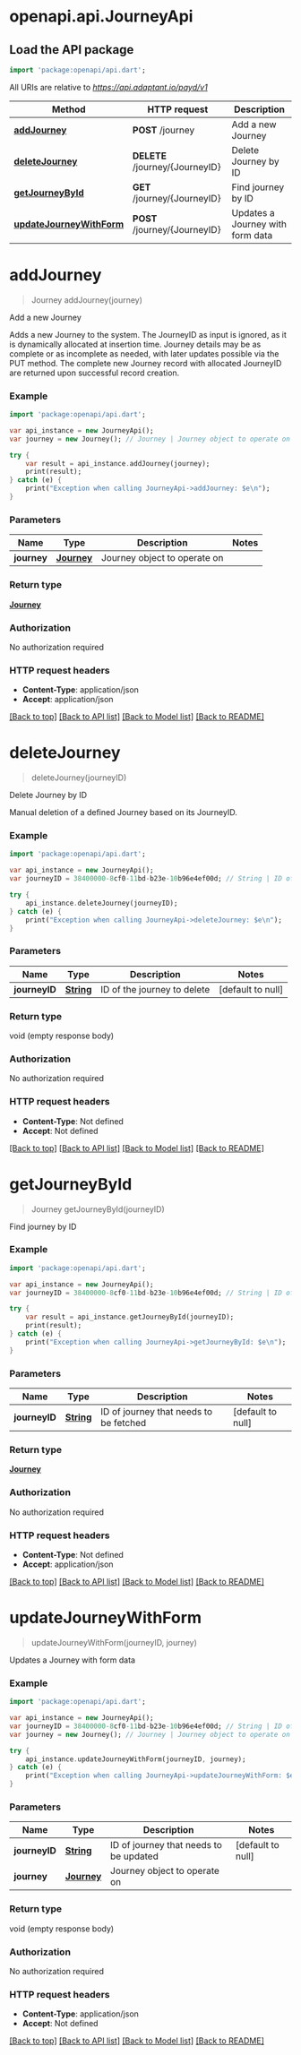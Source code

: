 # openapi.api.JourneyApi

## Load the API package
```dart
import 'package:openapi/api.dart';
```

All URIs are relative to *https://api.adaptant.io/payd/v1*

Method | HTTP request | Description
------------- | ------------- | -------------
[**addJourney**](JourneyApi.md#addJourney) | **POST** /journey | Add a new Journey
[**deleteJourney**](JourneyApi.md#deleteJourney) | **DELETE** /journey/{JourneyID} | Delete Journey by ID
[**getJourneyById**](JourneyApi.md#getJourneyById) | **GET** /journey/{JourneyID} | Find journey by ID
[**updateJourneyWithForm**](JourneyApi.md#updateJourneyWithForm) | **POST** /journey/{JourneyID} | Updates a Journey with form data


# **addJourney**
> Journey addJourney(journey)

Add a new Journey

Adds a new Journey to the system. The JourneyID as input is ignored, as it is dynamically allocated at insertion time. Journey details may be as complete or as incomplete as needed, with later updates possible via the PUT method. The complete new Journey record with allocated JourneyID are returned upon successful record creation.

### Example 
```dart
import 'package:openapi/api.dart';

var api_instance = new JourneyApi();
var journey = new Journey(); // Journey | Journey object to operate on

try { 
    var result = api_instance.addJourney(journey);
    print(result);
} catch (e) {
    print("Exception when calling JourneyApi->addJourney: $e\n");
}
```

### Parameters

Name | Type | Description  | Notes
------------- | ------------- | ------------- | -------------
 **journey** | [**Journey**](Journey.md)| Journey object to operate on | 

### Return type

[**Journey**](Journey.md)

### Authorization

No authorization required

### HTTP request headers

 - **Content-Type**: application/json
 - **Accept**: application/json

[[Back to top]](#) [[Back to API list]](../README.md#documentation-for-api-endpoints) [[Back to Model list]](../README.md#documentation-for-models) [[Back to README]](../README.md)

# **deleteJourney**
> deleteJourney(journeyID)

Delete Journey by ID

Manual deletion of a defined Journey based on its JourneyID.

### Example 
```dart
import 'package:openapi/api.dart';

var api_instance = new JourneyApi();
var journeyID = 38400000-8cf0-11bd-b23e-10b96e4ef00d; // String | ID of the journey to delete

try { 
    api_instance.deleteJourney(journeyID);
} catch (e) {
    print("Exception when calling JourneyApi->deleteJourney: $e\n");
}
```

### Parameters

Name | Type | Description  | Notes
------------- | ------------- | ------------- | -------------
 **journeyID** | [**String**](.md)| ID of the journey to delete | [default to null]

### Return type

void (empty response body)

### Authorization

No authorization required

### HTTP request headers

 - **Content-Type**: Not defined
 - **Accept**: Not defined

[[Back to top]](#) [[Back to API list]](../README.md#documentation-for-api-endpoints) [[Back to Model list]](../README.md#documentation-for-models) [[Back to README]](../README.md)

# **getJourneyById**
> Journey getJourneyById(journeyID)

Find journey by ID

### Example 
```dart
import 'package:openapi/api.dart';

var api_instance = new JourneyApi();
var journeyID = 38400000-8cf0-11bd-b23e-10b96e4ef00d; // String | ID of journey that needs to be fetched

try { 
    var result = api_instance.getJourneyById(journeyID);
    print(result);
} catch (e) {
    print("Exception when calling JourneyApi->getJourneyById: $e\n");
}
```

### Parameters

Name | Type | Description  | Notes
------------- | ------------- | ------------- | -------------
 **journeyID** | [**String**](.md)| ID of journey that needs to be fetched | [default to null]

### Return type

[**Journey**](Journey.md)

### Authorization

No authorization required

### HTTP request headers

 - **Content-Type**: Not defined
 - **Accept**: application/json

[[Back to top]](#) [[Back to API list]](../README.md#documentation-for-api-endpoints) [[Back to Model list]](../README.md#documentation-for-models) [[Back to README]](../README.md)

# **updateJourneyWithForm**
> updateJourneyWithForm(journeyID, journey)

Updates a Journey with form data

### Example 
```dart
import 'package:openapi/api.dart';

var api_instance = new JourneyApi();
var journeyID = 38400000-8cf0-11bd-b23e-10b96e4ef00d; // String | ID of journey that needs to be updated
var journey = new Journey(); // Journey | Journey object to operate on

try { 
    api_instance.updateJourneyWithForm(journeyID, journey);
} catch (e) {
    print("Exception when calling JourneyApi->updateJourneyWithForm: $e\n");
}
```

### Parameters

Name | Type | Description  | Notes
------------- | ------------- | ------------- | -------------
 **journeyID** | [**String**](.md)| ID of journey that needs to be updated | [default to null]
 **journey** | [**Journey**](Journey.md)| Journey object to operate on | 

### Return type

void (empty response body)

### Authorization

No authorization required

### HTTP request headers

 - **Content-Type**: application/json
 - **Accept**: Not defined

[[Back to top]](#) [[Back to API list]](../README.md#documentation-for-api-endpoints) [[Back to Model list]](../README.md#documentation-for-models) [[Back to README]](../README.md)

